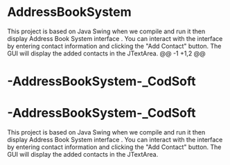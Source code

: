 # AddressBookSystem
This project is based on Java Swing when we compile and run it then display Address Book System interface . You can interact with the interface by entering contact information and clicking the "Add Contact" button. The GUI will display the added contacts in the JTextArea.
@@ -1 +1,2 @@
# -AddressBookSystem-_CodSoft
# -AddressBookSystem-_CodSoft 
This project is based on Java Swing when we compile and run it then display Address Book System interface . You can interact with the interface by entering contact information and clicking the "Add Contact" button. The GUI will display the added contacts in the JTextArea.
